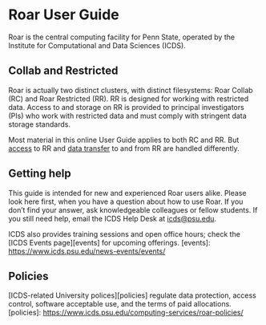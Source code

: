 # Roar User Guide

Roar is the central computing facility for Penn State, 
operated by the Institute for Computational and Data Sciences (ICDS).

## Collab and Restricted

Roar is actually two distinct clusters, with distinct filesystems:
Roar Collab (RC) and Roar Restricted (RR).
RR is designed for working with restricted data. 
Access to and storage on RR is provided
to principal investigators (PIs) who work with restricted data 
and must comply with stringent data storage standards.

Most material in this online User Guide applies to both RC and RR. 
But [access](restricted/rr-getting-started.md) to RR 
and [data transfer](restricted/rr-handling-data.md) to and from RR
are handled differently.

## Getting help

This guide is intended for new and experienced Roar users alike.
Please look here first, when you have a question about how to use Roar.
If you don’t find your answer, ask knowledgeable colleagues or fellow students.
If you still need help, email the ICDS Help Desk at <icds@psu.edu>.

ICDS also provides training sessions and open office hours;
check the [ICDS Events page][events] for upcoming offerings.
[events]: https://www.icds.psu.edu/news-events/events/

## Policies

[ICDS-related University polices][policies] regulate data protection,
access control, software acceptable use, and the terms of paid allocations.
[policies]: https://www.icds.psu.edu/computing-services/roar-policies/
